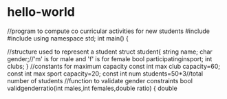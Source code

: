 # hello-world
//program to compute co curricular activities for new students
#include <iostream>
#include <string>
using namespace std;
int main()
{

//structure used to represent a student
  struct student{ 
  string name;
  char gender;//'m' is for male and 'f' is for female
  bool participatinginsport;
  int clubs;
}
//constants for maximum capacity
  const int max club capacity=60;
  const int max sport capacity=20;
  const int num students=50*3//total number of students
//function to validate gender constraints 
  bool validgenderratio(int males,int females,double ratio)
{
  double 
